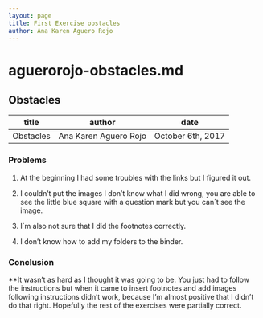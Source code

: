 ```yaml
---
layout: page
title: First Exercise obstacles
author: Ana Karen Aguero Rojo
---
```


# aguerorojo-obstacles.md

## Obstacles 

title|author|date 
-----|----|----
Obstacles|Ana Karen Aguero Rojo|October 6th, 2017

### Problems

1. At the beginning I had some troubles with the links but I figured it out.

2. I couldn’t put the images I don’t know what I did wrong, you are able to see the little blue square with a question mark but you can´t see the image. 

3. I´m also not sure that I did the footnotes correctly. 

4. I don’t know how to add my folders to the binder.


### Conclusion

**It wasn’t as hard as I thought it was going to be. You just had to follow the instructions but when it came to insert footnotes and add images following instructions didn’t work, because I’m almost positive that I didn’t do that right. Hopefully the rest of the exercises were partially correct. 
 

